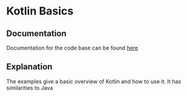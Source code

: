 # Kotlin Basics

## Documentation 
Documentation for the code base can be found [here]("https://www.youtube.com/watch?v=F9UC9DY-vIU")

## Explanation
The examples give a basic overview of Kotlin and how to use it. It has similarities to Java